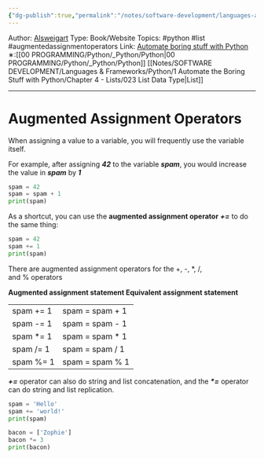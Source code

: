 ```yaml
---
{"dg-publish":true,"permalink":"/notes/software-development/languages-and-frameworks/python/1-automate-the-boring-stuff-with-python/chapter-4-lists/038-augmented-assignment-operators/","created":"2025-07-13T15:25:05.507+08:00"}
---
```


Author: [Alsweigart](https://alsweigart.com/)
Type: Book/Website
Topics: #python #list #augmentedassignmentoperators
Link: [Automate boring stuff with Python](https://automatetheboringstuff.com/)
∗:[[00 PROGRAMMING/Python/_Python/Python\|00 PROGRAMMING/Python/_Python/Python]]  [[Notes/SOFTWARE DEVELOPMENT/Languages & Frameworks/Python/1 Automate the Boring Stuff with Python/Chapter 4 - Lists/023 List Data Type\|List]] 

---
# Augmented Assignment Operators 

When assigning a value to a variable, you will frequently use the variable itself. 

For example, after assigning ___42___ to the variable ___spam___, 
you would increase the value in ___spam___ by ___1___

```python
spam = 42
spam = spam + 1
print(spam)
```
As a shortcut, you can use the __augmented assignment operator__ ___+=___ to do the same thing:
```python
spam = 42
spam += 1
print(spam)
```

There are augmented assignment operators for the +, -, *, /, and % operators

__Augmented assignment statement Equivalent assignment statement__

|            |                 |
| ---------- | --------------- |
| spam += 1  | spam = spam + 1 |
| spam -= 1  | spam = spam - 1 |
| spam \*= 1 | spam = spam * 1 |
| spam /= 1  | spam = spam / 1 |
| spam %= 1  | spam = spam % 1 |


___+=___ operator can also do string and list concatenation, and 
the ___*=___ operator can do string and list replication.

```python
spam = 'Hello'
spam += 'world!'
print(spam)

bacon = ['Zophie']
bacon *= 3
print(bacon)
```
